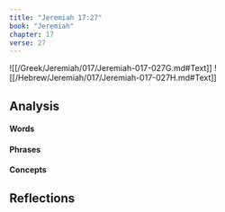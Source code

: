 ```yaml
---
title: "Jeremiah 17:27"
book: "Jeremiah"
chapter: 17
verse: 27
---
```

![[/Greek/Jeremiah/017/Jeremiah-017-027G.md#Text]]
![[/Hebrew/Jeremiah/017/Jeremiah-017-027H.md#Text]]

## Analysis

#### Words

#### Phrases

#### Concepts

## Reflections
